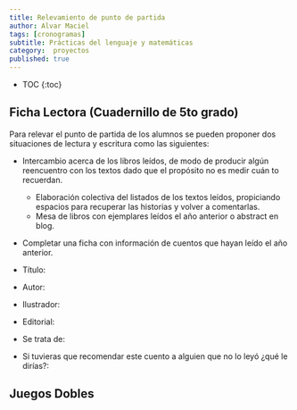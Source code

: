 ```yaml
---
title: Relevamiento de punto de partida
author: Alvar Maciel
tags: [cronogramas]
subtitle: Prácticas del lenguaje y matemáticas
category:  proyectos
published: true
---
```

* TOC
{:toc}

## Ficha Lectora (Cuadernillo de 5to grado)
Para relevar el punto de partida de los alumnos se pueden proponer dos situaciones de lectura y escritura como las siguientes:

* Intercambio acerca de los libros leídos, de modo de producir algún reencuentro con los textos dado que el propósito no es medir cuán to recuerdan.
  * Elaboración colectiva del listados de los textos leídos, propiciando espacios para recuperar las historias y volver a comentarlas.
  * Mesa de libros con ejemplares leídos el año anterior o abstract en blog.

* Completar una ficha con información de cuentos que hayan leído el año anterior.

* Título:
* Autor:
* Ilustrador:
* Editorial:
* Se trata de:
* Si tuvieras que recomendar este cuento a alguien que no lo leyó ¿qué le dirías?:

## Juegos Dobles
